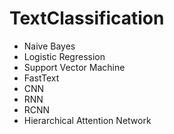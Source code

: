 # TextClassification
* Naive Bayes
* Logistic Regression
* Support Vector Machine
* FastText
* CNN
* RNN
* RCNN
* Hierarchical Attention Network
